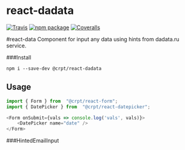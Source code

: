 # react-dadata

[![Travis][build-badge]][build]
[![npm package][npm-badge]][npm]
[![Coveralls][coveralls-badge]][coveralls]

#react-data
Component for input any data using hints from dadata.ru service.

###Install
```
npm i --save-dev @crpt/react-dadata
```
## Usage
```javascript
import { Form } from  "@crpt/react-form"; 
import { DatePicker } from  "@crpt/react-datepicker"; 

<Form onSubmit={vals => console.log('vals', vals)}>
    <DatePicker name="date" />
</Form>
```

###HintedEmailInput

[build-badge]: https://img.shields.io/travis/user/repo/master.png?style=flat-square
[build]: https://travis-ci.org/user/repo

[npm-badge]: https://img.shields.io/npm/v/npm-package.png?style=flat-square
[npm]: https://www.npmjs.org/package/npm-package

[coveralls-badge]: https://img.shields.io/coveralls/user/repo/master.png?style=flat-square
[coveralls]: https://coveralls.io/github/user/repo
